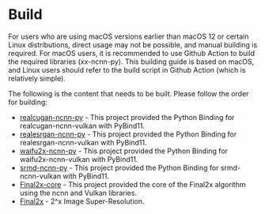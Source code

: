 # Build
For users who are using macOS versions earlier than macOS 12 or certain Linux distributions, direct usage may not be possible, and manual building is required.
For macOS users, it is recommended to use Github Action to build the required libraries (xx-ncnn-py).
This building guide is based on macOS, and Linux users should refer to the build script in Github Action (which is relatively simple).

The following is the content that needs to be built. Please follow the order for building:

- [realcugan-ncnn-py](https://github.com/Tohrusky/realcugan-ncnn-py) - This project provided the Python Binding for realcugan-ncnn-vulkan with PyBind11.
- [realesrgan-ncnn-py](https://github.com/Tohrusky/realesrgan-ncnn-py) - This project provided the Python Binding for realesrgan-ncnn-vulkan with PyBind11.
- [waifu2x-ncnn-py](https://github.com/Tohrusky/waifu2x-ncnn-py) - This project provided the Python Binding for waifu2x-ncnn-vulkan with PyBind11.
- [srmd-ncnn-py](https://github.com/Tohrusky/srmd-ncnn-py) - This project provided the Python Binding for srmd-ncnn-vulkan with PyBind11.
- [Final2x-core](https://github.com/Tohrusky/Final2x-core) - This project provided the core of the Final2x algorithm using the ncnn and Vulkan libraries.
- [Final2x](https://github.com/Tohrusky/Final2x) - 2^x Image Super-Resolution.

